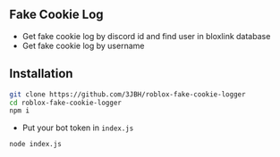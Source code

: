 ## Fake Cookie Log

+ Get fake cookie log by discord id and find user in bloxlink database
+ Get fake cookie log by username

## Installation

```bash
git clone https://github.com/3JBH/roblox-fake-cookie-logger
cd roblox-fake-cookie-logger
npm i
```

+ Put your bot token in `index.js` 

```bash
node index.js
```

